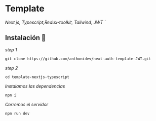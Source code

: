 # Template
_Next js, Typescript,Redux-toolkit, Tailwind, JWT  `_

## Instalación 🔧

_step 1_

```
git clone https://github.com/anthonidev/next-auth-template-JWT.git
```

_step 2_

```
cd template-nextjs-typescript
```
_Instalamos las dependencias_

```
npm i
```
_Corremos el servidor_

```
npm run dev
```
